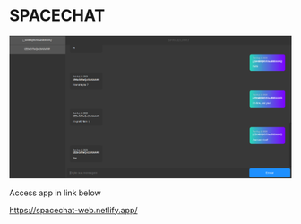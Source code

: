 # SPACECHAT

![SPACECHAT](/.github/demo.png)

Access app in link below

https://spacechat-web.netlify.app/

